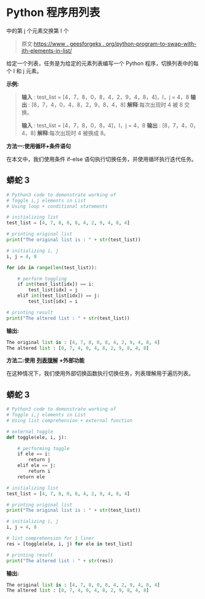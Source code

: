 # Python 程序用列表

中的第 j 个元素交换第 I 个

> 原文:[https://www . geesforgeks . org/python-program-to-swap-with-jth-elements-in-list/](https://www.geeksforgeeks.org/python-program-to-swap-ith-with-jth-elements-in-list/)

给定一个列表，任务是为给定的元素列表编写一个 Python 程序，切换列表中的每个 I 和 j 元素。

**示例:**

> **输入** : test_list = [4，7，8，0，8，4，2，9，4，8，4]，I，j = 4，8
> **输出** : [8，7，4，0，4，8，2，9，8，4，8]
> **解释**:每次出现时 4 被 8 交换。
> 
> **输入** : test_list = [4，7，8，0，8，4]，I，j = 4，8
> **输出** : [8，7，4，0，4，8]
> **解释**:每次出现时 4 被换成 8。

**方法一:使用循环+条件语句**

在本文中，我们使用条件 if-else 语句执行切换任务，并使用循环执行迭代任务。

## 蟒蛇 3

```py
# Python3 code to demonstrate working of
# Toggle i,j elements in List
# Using loop + conditional statements

# initializing list
test_list = [4, 7, 8, 0, 8, 4, 2, 9, 4, 8, 4]

# printing original list
print("The original list is : " + str(test_list))

# initializing i, j 
i, j = 4, 8

for idx in range(len(test_list)):

    # perform toggling
    if int(test_list[idx]) == i:
        test_list[idx] = j
    elif int(test_list[idx]) == j:
        test_list[idx] = i

# printing result
print("The altered list : " + str(test_list))
```

**输出:**

```py
The original list is : [4, 7, 8, 0, 8, 4, 2, 9, 4, 8, 4]
The altered list : [8, 7, 4, 0, 4, 8, 2, 9, 8, 4, 8]
```

**方法二:使用** [**列表理解**](https://www.geeksforgeeks.org/python-list-comprehension-and-slicing/) **+外部功能**

在这种情况下，我们使用外部切换函数执行切换任务，列表理解用于遍历列表。

## 蟒蛇 3

```py
# Python3 code to demonstrate working of
# Toggle i,j elements in List
# Using list comprehension + external function

# external toggle 
def toggle(ele, i, j):

    # performing toggle
    if ele == i:
        return j
    elif ele == j:
        return i
    return ele

# initializing list
test_list = [4, 7, 8, 0, 8, 4, 2, 9, 4, 8, 4]

# printing original list
print("The original list is : " + str(test_list))

# initializing i, j 
i, j = 4, 8

# list comprehension for 1 liner
res = [toggle(ele, i, j) for ele in test_list]

# printing result
print("The altered list : " + str(res))
```

**输出:**

```py
The original list is : [4, 7, 8, 0, 8, 4, 2, 9, 4, 8, 4]
The altered list : [8, 7, 4, 0, 4, 8, 2, 9, 8, 4, 8]
```